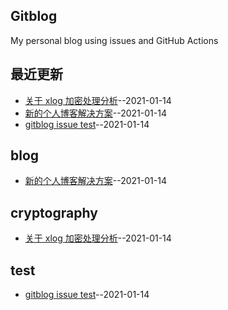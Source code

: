 ## Gitblog
My personal blog using issues and GitHub Actions
## 最近更新
- [关于 xlog 加密处理分析](https://github.com/Urchinzhou/gitblog/issues/3)--2021-01-14
- [新的个人博客解决方案](https://github.com/Urchinzhou/gitblog/issues/2)--2021-01-14
- [gitblog issue test](https://github.com/Urchinzhou/gitblog/issues/1)--2021-01-14
## blog
- [新的个人博客解决方案](https://github.com/Urchinzhou/gitblog/issues/2)--2021-01-14
## cryptography
- [关于 xlog 加密处理分析](https://github.com/Urchinzhou/gitblog/issues/3)--2021-01-14
## test
- [gitblog issue test](https://github.com/Urchinzhou/gitblog/issues/1)--2021-01-14
